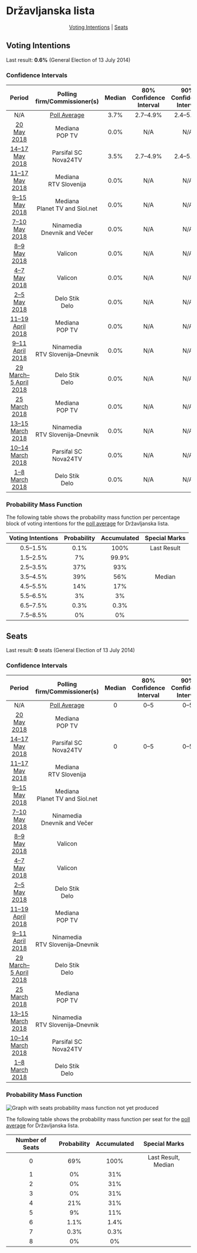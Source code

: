 # Državljanska lista

<p align="center"><a href="#voting-intentions">Voting Intentions</a> | <a href="#seats">Seats</a></p>

## Voting Intentions

Last result: **0.6%** (General Election of 13 July 2014)

### Confidence Intervals

| Period     | Polling firm/Commissioner(s) | Median | 80% Confidence Interval | 90% Confidence Interval | 95% Confidence Interval | 99% Confidence Interval |
|:----------:|:----------------:|:-----------:|:-----------------------:|:-----------------------:|:-----------------------:|:-----------------------:|
| N/A | [Poll Average](average.html) | 3.7% | 2.7–4.9% | 2.4–5.3% | 2.2–5.6% | 1.9–6.3% |
| [20 May 2018](2018-05-20-Mediana.html) | Mediana <br> POP TV | 0.0% | N/A | N/A | N/A | N/A |
| [14–17 May 2018](2018-05-17-ParsifalSC.html) | Parsifal SC <br> Nova24TV | 3.5% | 2.7–4.9% | 2.4–5.3% | 2.2–5.6% | 1.9–6.3% |
| [11–17 May 2018](2018-05-17-Mediana.html) | Mediana <br> RTV Slovenija | 0.0% | N/A | N/A | N/A | N/A |
| [9–15 May 2018](2018-05-15-Mediana.html) | Mediana <br> Planet TV and Siol.net | 0.0% | N/A | N/A | N/A | N/A |
| [7–10 May 2018](2018-05-10-Ninamedia.html) | Ninamedia <br> Dnevnik and Večer | 0.0% | N/A | N/A | N/A | N/A |
| [8–9 May 2018](2018-05-09-Valicon.html) | Valicon | 0.0% | N/A | N/A | N/A | N/A |
| [4–7 May 2018](2018-05-07-Valicon.html) | Valicon | 0.0% | N/A | N/A | N/A | N/A |
| [2–5 May 2018](2018-05-05-DeloStik.html) | Delo Stik <br> Delo | 0.0% | N/A | N/A | N/A | N/A |
| [11–19 April 2018](2018-04-19-Mediana.html) | Mediana <br> POP TV | 0.0% | N/A | N/A | N/A | N/A |
| [9–11 April 2018](2018-04-11-Ninamedia.html) | Ninamedia <br> RTV Slovenija–Dnevnik | 0.0% | N/A | N/A | N/A | N/A |
| [29 March–5 April 2018](2018-04-05-DeloStik.html) | Delo Stik <br> Delo | 0.0% | N/A | N/A | N/A | N/A |
| [25 March 2018](2018-03-25-Mediana.html) | Mediana <br> POP TV | 0.0% | N/A | N/A | N/A | N/A |
| [13–15 March 2018](2018-03-15-Ninamedia.html) | Ninamedia <br> RTV Slovenija–Dnevnik | 0.0% | N/A | N/A | N/A | N/A |
| [10–14 March 2018](2018-03-14-ParsifalSC.html) | Parsifal SC <br> Nova24TV | 0.0% | N/A | N/A | N/A | N/A |
| [1–8 March 2018](2018-03-08-DeloStik.html) | Delo Stik <br> Delo | 0.0% | N/A | N/A | N/A | N/A |

### Probability Mass Function

The following table shows the probability mass function per percentage block of voting intentions for the [poll average](average.html) for Državljanska lista.

| Voting Intentions | Probability | Accumulated | Special Marks |
|:-----------------:|:-----------:|:-----------:|:-------------:|
| 0.5–1.5% | 0.1% | 100% | Last Result |
| 1.5–2.5% | 7% | 99.9% |  |
| 2.5–3.5% | 37% | 93% |  |
| 3.5–4.5% | 39% | 56% | Median |
| 4.5–5.5% | 14% | 17% |  |
| 5.5–6.5% | 3% | 3% |  |
| 6.5–7.5% | 0.3% | 0.3% |  |
| 7.5–8.5% | 0% | 0% |  |


## Seats

Last result: **0** seats (General Election of 13 July 2014)

### Confidence Intervals

| Period     | Polling firm/Commissioner(s) | Median | 80% Confidence Interval | 90% Confidence Interval | 95% Confidence Interval | 99% Confidence Interval |
|:----------:|:----------------:|:------:|:-----------------------:|:-----------------------:|:-----------------------:|:-----------------------:|
| N/A | [Poll Average](average.html) | 0 | 0–5 | 0–5 | 0–5 | 0–6 |
| [20 May 2018](2018-05-20-Mediana.html) | Mediana <br> POP TV |  |  |  |  |  |
| [14–17 May 2018](2018-05-17-ParsifalSC.html) | Parsifal SC <br> Nova24TV | 0 | 0–5 | 0–5 | 0–5 | 0–6 |
| [11–17 May 2018](2018-05-17-Mediana.html) | Mediana <br> RTV Slovenija |  |  |  |  |  |
| [9–15 May 2018](2018-05-15-Mediana.html) | Mediana <br> Planet TV and Siol.net |  |  |  |  |  |
| [7–10 May 2018](2018-05-10-Ninamedia.html) | Ninamedia <br> Dnevnik and Večer |  |  |  |  |  |
| [8–9 May 2018](2018-05-09-Valicon.html) | Valicon |  |  |  |  |  |
| [4–7 May 2018](2018-05-07-Valicon.html) | Valicon |  |  |  |  |  |
| [2–5 May 2018](2018-05-05-DeloStik.html) | Delo Stik <br> Delo |  |  |  |  |  |
| [11–19 April 2018](2018-04-19-Mediana.html) | Mediana <br> POP TV |  |  |  |  |  |
| [9–11 April 2018](2018-04-11-Ninamedia.html) | Ninamedia <br> RTV Slovenija–Dnevnik |  |  |  |  |  |
| [29 March–5 April 2018](2018-04-05-DeloStik.html) | Delo Stik <br> Delo |  |  |  |  |  |
| [25 March 2018](2018-03-25-Mediana.html) | Mediana <br> POP TV |  |  |  |  |  |
| [13–15 March 2018](2018-03-15-Ninamedia.html) | Ninamedia <br> RTV Slovenija–Dnevnik |  |  |  |  |  |
| [10–14 March 2018](2018-03-14-ParsifalSC.html) | Parsifal SC <br> Nova24TV |  |  |  |  |  |
| [1–8 March 2018](2018-03-08-DeloStik.html) | Delo Stik <br> Delo |  |  |  |  |  |

### Probability Mass Function

![Graph with seats probability mass function not yet produced](average-seats-pmf-državljanskalista.png "Seats Probability Mass Function")

The following table shows the probability mass function per seat for the [poll average](average.html) for Državljanska lista.

| Number of Seats | Probability | Accumulated | Special Marks |
|:---------------:|:-----------:|:-----------:|:-------------:|
| 0 | 69% | 100% | Last Result, Median |
| 1 | 0% | 31% |  |
| 2 | 0% | 31% |  |
| 3 | 0% | 31% |  |
| 4 | 21% | 31% |  |
| 5 | 9% | 11% |  |
| 6 | 1.1% | 1.4% |  |
| 7 | 0.3% | 0.3% |  |
| 8 | 0% | 0% |  |


